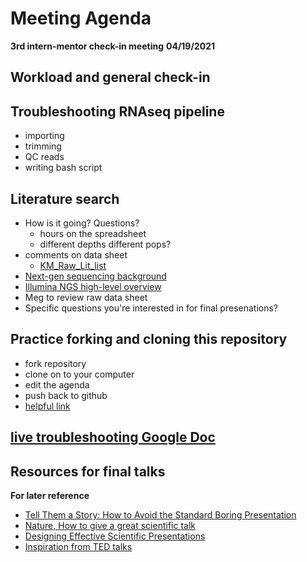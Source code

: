# Meeting Agenda 
**3rd intern-mentor check-in meeting**
**04/19/2021**

## Workload and general check-in

## Troubleshooting RNAseq pipeline
* importing
* trimming
* QC reads
* writing bash script 


## Literature search
* How is it going? Questions?
	- hours on the spreadsheet
	- different depths different pops?
* comments on data sheet
	- [KM_Raw_Lit_list](https://drive.google.com/drive/u/1/folders/122B4Wx4Fz1HBq1TW15o1DAGynpshED3z)
* [Next-gen sequencing background](https://www.ebi.ac.uk/training/online/courses/functional-genomics-ii-common-technologies-and-data-analysis-methods/next-generation-sequencing/)
* [Illumina NGS high-level overview](https://www.illumina.com/science/technology/next-generation-sequencing/sequencing-technology.html)
* Meg to review raw data sheet
* Specific questions you're interested in for final presenations?


## Practice forking and cloning this repository
* fork repository
* clone on to your computer
* edit the agenda
* push back to github
* [helpful link](https://docs.github.com/en/github/getting-started-with-github/fork-a-repo#fork-an-example-repository)


## [live troubleshooting Google Doc](https://docs.google.com/document/d/1UnlBq4aMa8XfRh0ONHIbDHvIIpHqRgHFJfI5CTAYgtc/edit)

## Resources for final talks
**For later reference**
* [Tell Them a Story: How to Avoid the Standard Boring Presentation](https://www.animateyour.science/post/tell-them-a-story-how-to-avoid-the-standard-boring-presentation)
* [Nature, How to give a great scientific talk](https://www.nature.com/articles/d41586-018-07780-5)
* [Designing Effective Scientific Presentations](https://www.ibiology.org/professional-development/scientific-presentations/)
* [Inspiration from TED talks](https://www.ted.com/talks/chris_anderson_ted_s_secret_to_great_public_speaking)
